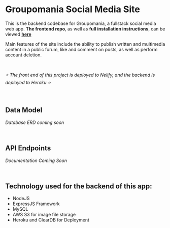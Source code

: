# Groupomania Social Media Site

This is the backend codebase for Groupomania, a fullstack social media web app. **The frontend repo**, as well as **full installation instructions**, can be viewed [**here**](https://github.com/basiltime/groupomania-client)

Main features of the site include the ability to publish written and multimedia content in a public forum, like and comment on posts, as well as perform account deletion.

<br>

*⭐️ The front end of this project is deployed to Nelify, and the backend is deployed to Heroku.⭐️*

<br>


## Data Model ##

  *Database ERD coming soon*


<br>

## API Endpoints ##

  *Documentation Coming Soon*

<br>

## Technology used for the backend of this app: ##


- NodeJS
- ExpressJS Framework
- MySQL
- AWS S3 for image file storage
- Heroku and ClearDB for Deployment
  
  

